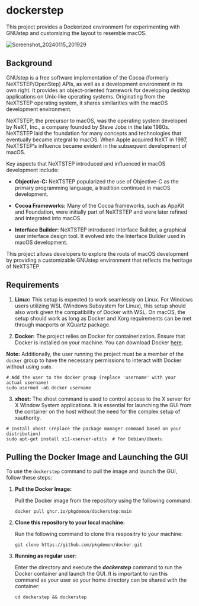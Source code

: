 # dockerstep
This project provides a Dockerized environment for experimenting with GNUstep and customizing the layout to resemble macOS.

![Screenshot_20240115_201929](https://github.com/pkgdemon/dockerstep/assets/4109732/85f80b20-fb79-49c2-abd3-86da280f2eba)

## Background

GNUstep is a free software implementation of the Cocoa (formerly NeXTSTEP/OpenStep) APIs, as well as a development environment in its own right. It provides an object-oriented framework for developing desktop applications on Unix-like operating systems. Originating from the NeXTSTEP operating system, it shares similarities with the macOS development environment.

NeXTSTEP, the precursor to macOS, was the operating system developed by NeXT, Inc., a company founded by Steve Jobs in the late 1980s. NeXTSTEP laid the foundation for many concepts and technologies that eventually became integral to macOS. When Apple acquired NeXT in 1997, NeXTSTEP's influence became evident in the subsequent development of macOS.

Key aspects that NeXTSTEP introduced and influenced in macOS development include:

- **Objective-C:** NeXTSTEP popularized the use of Objective-C as the primary programming language, a tradition continued in macOS development.

- **Cocoa Frameworks:** Many of the Cocoa frameworks, such as AppKit and Foundation, were initially part of NeXTSTEP and were later refined and integrated into macOS.

- **Interface Builder:** NeXTSTEP introduced Interface Builder, a graphical user interface design tool. It evolved into the Interface Builder used in macOS development.

This project allows developers to explore the roots of macOS development by providing a customizable GNUstep environment that reflects the heritage of NeXTSTEP.

## Requirements

1. **Linux:** This setup is expected to work seamlessly on Linux.  For Windows users utilizing WSL (Windows Subsystem for Linux), this setup should also work given the compatibility of Docker with WSL.
On macOS, the setup should work as long as Docker and Xorg requirements can be met through macports or XQuartz package.

2. **Docker:** The project relies on Docker for containerization. Ensure that Docker is installed on your machine. You can download Docker [here](https://www.docker.com/get-started).

**Note:** Additionally, the user running the project must be a member of the `docker` group to have the necessary permissions to interact with Docker without using `sudo`.

```
# Add the user to the docker group (replace 'username' with your actual username)
sudo usermod -aG docker username
```

3. **xhost:** The xhost command is used to control access to the X server for X Window System applications. It is essential for launching the GUI from the container on the host without the need for the complex setup of xauthority.
   
```
# Install xhost (replace the package manager command based on your distribution)
sudo apt-get install x11-xserver-utils  # For Debian/Ubuntu
```

## Pulling the Docker Image and Launching the GUI

To use the `dockerstep` command to pull the image and launch the GUI, follow these steps:

1. **Pull the Docker Image:**
   
   Pull the Docker image from the repository using the following command:
   ```
   docker pull ghcr.io/pkgdemon/dockerstep:main
   ```

2. **Clone this repository to your local machine:**

   Run the following command to clone this respositry to your machine:
   ```
   git clone https://github.com/pkgdemon/docker.git
   ```

3. **Running as regular user:**

   Enter the directory and execute the ***dockerstep*** command to run the Docker container and launch the GUI. It is important to run this command as your user so your home directory can be shared with the container:

   ```
   cd dockerstep && dockerstep
   ```

